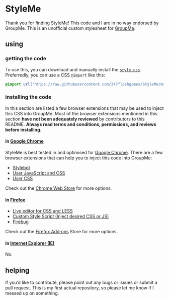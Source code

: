 # StyleMe
Thank you for finding Style&#xfeff;Me! This code and [I](https://github.com/247flashgames) are in no way endorsed by Group&#xfeff;Me. This is an unofficial custom stylesheet for [Group&#xfeff;Me](https://GroupMe.com).
## using
### getting the code
To use this, you can download and manually install the [`style.css`](https://github.com/247flashgames/StyleMe/blob/master/style.css). Preferredly, you can use a CSS `@import` like this:
```css
@import url("https://raw.githubusercontent.com/247flashgames/StyleMe/master/style.css");
```
### installing the code
In this section are listed a few browser extensions that may be used to inject this CSS into Group&#xfeff;Me. Most of the browser extensions mentioned in this section **have not been adequately reviewed** by contributors to this READ&#xfeff;ME. **Always read terms and conditions, permissions, and reviews before installing.**
#### in [Google Chrome](https://www.google.com/chrome)
Style&#xfeff;Me is best tested in and optimised for [Google Chrome](https://www.google.com/chrome). There are a few browser extensions that can help you to inject this code into Group&#xfeff;Me:
* [Stylebot](https://chrome.google.com/webstore/detail/stylebot/oiaejidbmkiecgbjeifoejpgmdaleoha)
* [User JavaScript and CSS](https://chrome.google.com/webstore/detail/user-javascript-and-css/nbhcbdghjpllgmfilhnhkllmkecfmpld)
* [User CSS](https://chrome.google.com/webstore/detail/user-css/okpjlejfhacmgjkmknjhadmkdbcldfcb)

Check out the [Chrome Web Store](https://chrome.google.com/webstore/search/CSS?_category=extensions) for more options.
#### in [Firefox](https://www.mozilla.org/en-US/firefox/)
* [Live editor for CSS and LESS](https://addons.mozilla.org/en-US/firefox/addon/live-editor-for-css-and-less/)
* [Custom Style Script (Inject desired CSS or JS)](https://addons.mozilla.org/en-US/firefox/addon/custom-style-script/)
* [Firebug](https://addons.mozilla.org/en-US/firefox/addon/firebug/)

Check out the [Firefox Add&dash;ons](https://addons.mozilla.org/en-US/firefox/search/?q=CSS&type=extension) Store for more options.
#### in [Internet Explorer (IE)](https://microsoft.com/ie)
No.
## helping
If you’d like to contribute, please point out any bugs or issues or submit a pull request. This is my first actual repository, so please let me know if I messed up on something.
